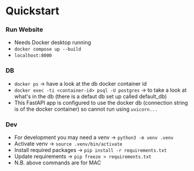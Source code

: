 # Quickstart

### Run Website
- Needs Docker desktop running
- ```docker compose up --build```
- ```localhost:8000```

### DB
- ```docker ps``` -> have a look at the db docker container id
- ```docker exec -ti <container-id> psql -U postgres``` -> to take a look at what's in the db (there is a defaut db set up called default_db)
- This FastAPI app is configured to use the docker db (connection string is of the docker container) so cannot run using ```uvicorn...```

### Dev
- For development you may need a venv -> ```python3 -m venv .venv```
- Activate venv -> ```source .venv/bin/activate```
- Install required packages -> ```pip install -r requirements.txt```
- Update requirements -> ```pip freeze > requirements.txt```
- N.B. above commands are for MAC 
